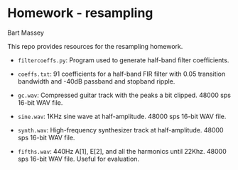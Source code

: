 # Homework - resampling
Bart Massey

This repo provides resources for the resampling homework.

* `filtercoeffs.py`: Program used to generate half-band
  filter coefficients.

* `coeffs.txt`: 91 coefficients for a half-band FIR filter
  with 0.05 transition bandwidth and -40dB passband and
  stopband ripple.

* `gc.wav`: Compressed guitar track with the peaks a bit
  clipped. 48000 sps 16-bit WAV file.

* `sine.wav`: 1KHz sine wave at half-amplitude. 48000 sps
  16-bit WAV file.

* `synth.wav`: High-frequency synthesizer track at
  half-amplitude. 48000 sps 16-bit WAV file.

* `fifths.wav`: 440Hz A[1], E[2], and all the harmonics
  until 22Khz. 48000 sps 16-bit WAV file. Useful for
  evaluation.
